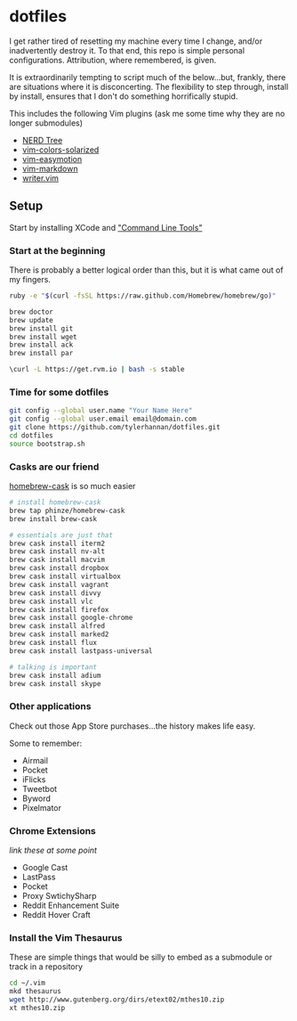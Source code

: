 dotfiles
========
I get rather tired of resetting my machine every time I change, and/or inadvertently destroy it.  To that end, this repo is simple personal configurations.  Attribution, where remembered, is given.

It is extraordinarily tempting to script much of the below...but, frankly, there are situations where it is disconcerting.  The flexibility to step through, install by install, ensures that I don't do something horrifically stupid.

This includes the following Vim plugins (ask me some time why they are no longer submodules)
* [NERD Tree](https://github.com/scrooloose/nerdtree)
* [vim-colors-solarized](https://github.com/altercation/vim-colors-solarized)
* [vim-easymotion](https://github.com/Lokaltog/vim-easymotion)
* [vim-markdown](https://github.com/plasticboy/vim-markdown)
* [writer.vim](https://github.com/dsanson/writer.vim)

Setup
-----

Start by installing XCode and ["Command Line Tools"](http://railsapps.github.io/xcode-command-line-tools.html)

### Start at the beginning

There is probably a better logical order than this, but it is what came out of my fingers.

```sh
ruby -e "$(curl -fsSL https://raw.github.com/Homebrew/homebrew/go)"

brew doctor
brew update
brew install git
brew install wget
brew install ack
brew install par

\curl -L https://get.rvm.io | bash -s stable

```

### Time for some dotfiles

```sh
git config --global user.name "Your Name Here"
git config --global user.email email@domain.com
git clone https://github.com/tylerhannan/dotfiles.git
cd dotfiles
source bootstrap.sh
```

### Casks are our friend

[homebrew-cask](https://github.com/phinze/homebrew-cask) is so much easier

```sh
# install homebrew-cask
brew tap phinze/homebrew-cask
brew install brew-cask

# essentials are just that
brew cask install iterm2
brew cask install nv-alt
brew cask install macvim
brew cask install dropbox
brew cask install virtualbox
brew cask install vagrant
brew cask install divvy
brew cask install vlc
brew cask install firefox
brew cask install google-chrome
brew cask install alfred
brew cask install marked2
brew cask install flux
brew cask install lastpass-universal

# talking is important
brew cask install adium
brew cask install skype
```

### Other applications
Check out those App Store purchases...the history makes life easy.

Some to remember:
* Airmail
* Pocket
* iFlicks
* Tweetbot
* Byword
* Pixelmator

### Chrome Extensions
*link these at some point*

* Google Cast
* LastPass
* Pocket
* Proxy SwtichySharp
* Reddit Enhancement Suite
* Reddit Hover Craft

### Install the Vim Thesaurus

These are simple things that would be silly to embed as a submodule or track in a repository 

```sh
cd ~/.vim
mkd thesaurus
wget http://www.gutenberg.org/dirs/etext02/mthes10.zip
xt mthes10.zip
```
